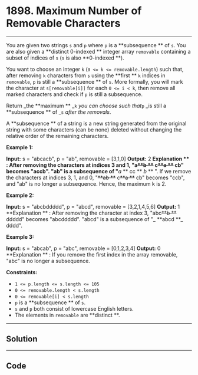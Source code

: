 # 1898. Maximum Number of Removable Characters

---

You are given two strings `s` and `p` where `p` is a **subsequence ** of `s`. You are also given a **distinct 0-indexed ** integer array `removable` containing a subset of indices of `s` (`s` is also **0-indexed **).

You want to choose an integer `k` (`0 <= k <= removable.length`) such that, after removing `k` characters from `s` using the **first ** `k` indices in `removable`, `p` is still a **subsequence ** of `s`. More formally, you will mark the character at `s[removable[i]]` for each `0 <= i < k`, then remove all marked characters and check if `p` is still a subsequence.

Return _the **maximum ** _`k` _you can choose such that_`p` _is still a **subsequence ** of _`s` _after the removals_.

A **subsequence ** of a string is a new string generated from the original string with some characters (can be none) deleted without changing the relative order of the remaining characters.

 

**Example 1:**


**Input:** s = "abcacb", p = "ab", removable = [3,1,0]
**Output:** 2
**Explanation ** : After removing the characters at indices 3 and 1, "a~~**b **~~ c~~**a **~~ cb" becomes "accb".
"ab" is a subsequence of "**_a_ ** cc ** _b_ ** ".
If we remove the characters at indices 3, 1, and 0, "~~**ab **~~ c~~**a **~~ cb" becomes "ccb", and "ab" is no longer a subsequence.
Hence, the maximum k is 2.


**Example 2:**


**Input:** s = "abcbddddd", p = "abcd", removable = [3,2,1,4,5,6]
**Output:** 1
**Explanation ** : After removing the character at index 3, "abc~~**b **~~ ddddd" becomes "abcddddd".
"abcd" is a subsequence of "_ **abcd **_ dddd".


**Example 3:**


**Input:** s = "abcab", p = "abc", removable = [0,1,2,3,4]
**Output:** 0
**Explanation ** : If you remove the first index in the array removable, "abc" is no longer a subsequence.


 

**Constraints:**

  * `1 <= p.length <= s.length <= 105`
  * `0 <= removable.length < s.length`
  * `0 <= removable[i] < s.length`
  * `p` is a **subsequence ** of `s`.
  * `s` and `p` both consist of lowercase English letters.
  * The elements in `removable` are **distinct **.

---

## Solution



---

## Code
```python


```